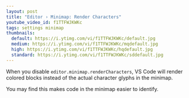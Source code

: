 ```yaml
---
layout: post
title: "Editor › Minimap: Render Characters"
youtube_video_id: f1TTFWJKWKc
tags: settings minimap
thumbnails:
  default: https://i.ytimg.com/vi/f1TTFWJKWKc/default.jpg
  medium: https://i.ytimg.com/vi/f1TTFWJKWKc/mqdefault.jpg
  high: https://i.ytimg.com/vi/f1TTFWJKWKc/hqdefault.jpg
  standard: https://i.ytimg.com/vi/f1TTFWJKWKc/sddefault.jpg
---
```


When you disable `editor.minimap.renderCharacters`, VS Code will render colored blocks instead of the actual character glyphs in the minimap.

You may find this makes code in the minimap easier to identify.

